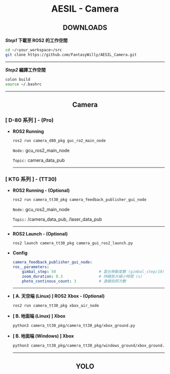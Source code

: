 # <div align="center">AESIL - Camera</div>

## <div align="center">DOWNLOADS</div>

__*Step1* 下載至 ROS2 的工作空間__
```bash
cd ~/<your_workspace>/src
git clone https://github.com/FantasyWilly/AESIL_Camera.git
```
---

__*Step2* 編譯工作空間__
```bash
colon build
source ~/.bashrc
```
---

## <div align="center">Camera</div>

  ### [ D-80 系列 ] - (Pro)

  - **ROS2 Running**

    ```bash
    ros2 run camera_d80_pkg guc_ro2_main_node
    ```

    `Node:` gcu_ros2_main_node
  
    `Topic:` camera_data_pub
    
    ---

  ### [ KTG 系列 ] - (TT30)

  - **ROS2 Running - (Optional)**

    ```bash
    ros2 run camera_tt30_pkg camera_feedback_publisher_gui_node
    ```

    `Node:` gcu_ros2_main_node

    `Topic:` /camera_data_pub, /laser_data_pub

    ---

  - **ROS2 Launch - (Optional)**

    ```bash
    ros2 launch camera_tt30_pkg camera_gui_ros2_launch.py
    ```

  - **Config**

    ```yaml
    camera_feedback_publisher_gui_node:
    ros__parameters:
        gimbal_step: 50                   # 雲台移動度數 (gimbal_step/10)
        zoom_duration: 0.3                # 持續放大縮小時間 (s)
        photo_continous_count: 3          # 連續拍照次數
    ```
    
    ---

  - **[ A. 天空端 (Linux) ] ROS2 Xbox - (Optional)**

    ```bash
    ros2 run camera_tt30_pkg xbox_air_node
    ```

  - **[ B. 地面端 (Linux) ] Xbox**

    ```bash
    python3 camera_tt30_pkg/camera_tt30_pkg/xbox_ground.py
    ```

  - **[ B. 地面端 (Windows) ] Xbox**

    ```bash
    python3 camera_tt30_pkg/camera_tt30_pkg/windows_ground/xbox_ground.py
    ```

    ---

## <div align="center">YOLO</div>